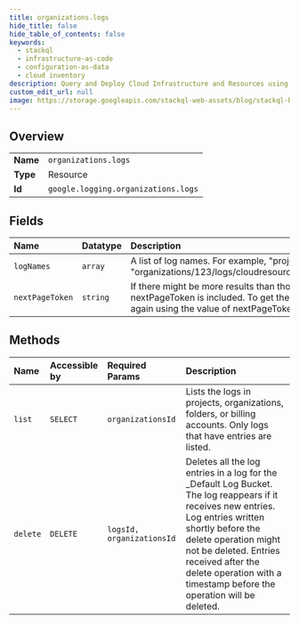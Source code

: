 ```yaml
---
title: organizations.logs
hide_title: false
hide_table_of_contents: false
keywords:
  - stackql
  - infrastructure-as-code
  - configuration-as-data
  - cloud inventory
description: Query and Deploy Cloud Infrastructure and Resources using SQL
custom_edit_url: null
image: https://storage.googleapis.com/stackql-web-assets/blog/stackql-blog-post-featured-image.png
---
```

  
    

## Overview
<table><tbody>
<tr><td><b>Name</b></td><td><code>organizations.logs</code></td></tr>
<tr><td><b>Type</b></td><td>Resource</td></tr>
<tr><td><b>Id</b></td><td><code>google.logging.organizations.logs</code></td></tr>
</tbody></table>

## Fields
| Name | Datatype | Description |
|:-----|:---------|:------------|
| `logNames` | `array` | A list of log names. For example, "projects/my-project/logs/syslog" or "organizations/123/logs/cloudresourcemanager.googleapis.com%2Factivity". |
| `nextPageToken` | `string` | If there might be more results than those appearing in this response, then nextPageToken is included. To get the next set of results, call this method again using the value of nextPageToken as pageToken. |
## Methods
| Name | Accessible by | Required Params | Description |
|:-----|:--------------|:----------------|:------------|
| `list` | `SELECT` | `organizationsId` | Lists the logs in projects, organizations, folders, or billing accounts. Only logs that have entries are listed. |
| `delete` | `DELETE` | `logsId, organizationsId` | Deletes all the log entries in a log for the _Default Log Bucket. The log reappears if it receives new entries. Log entries written shortly before the delete operation might not be deleted. Entries received after the delete operation with a timestamp before the operation will be deleted. |
